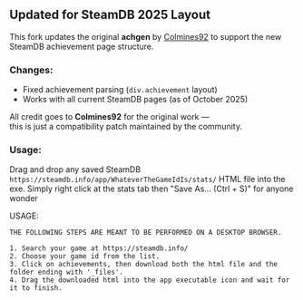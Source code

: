 ## Updated for SteamDB 2025 Layout

This fork updates the original **achgen** by [Colmines92](https://github.com/Colmines92)
to support the new SteamDB achievement page structure.

### Changes:
- Fixed achievement parsing (`div.achievement` layout)
- Works with all current SteamDB pages (as of October 2025)

All credit goes to **Colmines92** for the original work —  
this is just a compatibility patch maintained by the community.

### Usage:
Drag and drop any saved SteamDB `https://steamdb.info/app/WhateverTheGameIdIs/stats/` HTML file into the exe.
Simply right click at the stats tab then "Save As... (Ctrl + S)" for anyone wonder


USAGE:

    THE FOLLOWING STEPS ARE MEANT TO BE PERFORMED ON A DESKTOP BROWSER.

    1. Search your game at https://steamdb.info/
    2. Choose your game id from the list.
    3. Click on achievements, then download both the html file and the folder ending with '_files'.
    4. Drag the downloaded html into the app executable icon and wait for it to finish.
